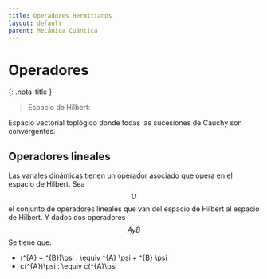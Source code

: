 ```yaml
---
title: Operadores Hermitianos
layout: default
parent: Mecánica Cuántica
---
```

# Operadores

{: .nota-title }
> Espacio de Hilbert:
>
>
Espacio vectorial toplógico donde todas las sucesiones de Cauchy son convergentes.

## Operadores lineales

Las variales dinámicas tienen un operador asociado que opera en el espacio de Hilbert.
Sea $$U$$ el conjunto de operadores lineales que van del espacio de Hilbert al espacio de Hilbert. Y dados dos operadores $$\hat{A} y \hat{B}$$
Se tiene que:

- (\^{A} + \^{B})\psi : \equiv \^{A} \psi + \^{B} \psi 
- c(\^{A})\psi : \equiv c(\^{A}\psi

